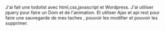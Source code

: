 J'ai fait une todolist avec html,css,javascript et Wordpress. J'ai utiliser jquery pour faire un Dom et de l'animation. Et utiliser Ajax et api rest pour faire une sauvegarde de mes taches , pouvoir les modifier et  pouvoir les supprimer.
